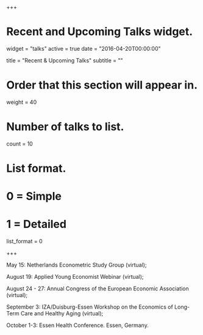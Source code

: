 +++
# Recent and Upcoming Talks widget.
widget = "talks"
active = true
date = "2016-04-20T00:00:00"

title = "Recent & Upcoming Talks"
subtitle = ""

# Order that this section will appear in.
weight = 40

# Number of talks to list.
count = 10

# List format.
#   0 = Simple
#   1 = Detailed
list_format = 0

+++

May 15: Netherlands Econometric Study Group (virtual);

August 19: Applied Young Economist Webinar (virtual);

August 24 - 27: Annual Congress of the European Economic Association (virtual); 

September 3: IZA/Duisburg-Essen Workshop on the Economics of Long-Term Care and Healthy Aging (virtual);

October 1-3: Essen Health Conference. Essen, Germany. 
